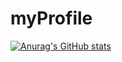 # myProfile
[![Anurag's GitHub stats](https://github-readme-stats.vercel.app/api?username=SourVoice&show_icons=true&theme=radical)
](https://github.com/anuraghazra/github-readme-stats)
